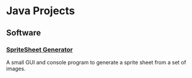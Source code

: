 # Java Projects

## Software

### [SpriteSheet Generator](https://github.com/DanielderErbauer/Sprite-Sheet-Generator)
A small GUI and console program to generate a sprite sheet from a set of images.
